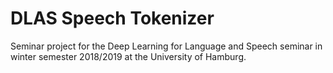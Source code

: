 # DLAS Speech Tokenizer
Seminar project for the Deep Learning for Language and Speech seminar in winter semester 2018/2019 at the University of Hamburg.
